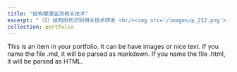 ```yaml
---
title: "结构健康监测相关技术"
excerpt: "（1）结构损伤识别相关技术研发 <br/><img src='/images/p_212.png'> <br/> (2) 结构冲击识别相关技术研发 <br/><img src='/images/Fig_1.png'>"
collection: portfolio
---
```


This is an item in your portfolio. It can be have images or nice text. If you name the file .md, it will be parsed as markdown. If you name the file .html, it will be parsed as HTML. 
